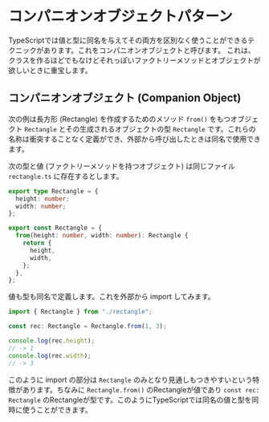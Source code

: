 # コンパニオンオブジェクトパターン

TypeScriptでは値と型に同名を与えてその両方を区別なく使うことができるテクニックがあります。これをコンパニオンオブジェクトと呼びます。
これは、クラスを作るほどでもなけどそれっぽいファクトリーメソッドとオブジェクトが欲しいときに重宝します。

## コンパニオンオブジェクト (Companion Object)

次の例は長方形 (Rectangle) を作成するためのメソッド `from()` をもつオブジェクト `Rectangle` とその生成されるオブジェクトの型 `Rectangle` です。これらの名称は衝突することなく定義ができ、外部から呼び出したときは同名で使用できます。

次の型と値 (ファクトリーメソッドを持つオブジェクト) は同じファイル `rectangle.ts` に存在するとします。

```typescript
export type Rectangle = {
  height: number;
  width: number;
};

export const Rectangle = {
  from(height: number, width: number): Rectangle {
    return {
      height,
      width,
    };
  },
};
```

値も型も同名で定義します。これを外部から import してみます。

```typescript
import { Rectangle } from "./rectangle";

const rec: Rectangle = Rectangle.from(1, 3);

console.log(rec.height);
// -> 1
console.log(rec.width);
// -> 3
```

このように import の部分は `Rectangle` のみとなり見通しもつきやすいという特徴があります。ちなみに `Rectangle.from()` のRectangleが値であり `const rec: Rectangle` のRectangleが型です。このようにTypeScriptでは同名の値と型を同時に使うことができます。
